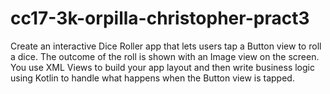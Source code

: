 # cc17-3k-orpilla-christopher-pract3
Create an interactive Dice Roller app that lets users tap a Button view to roll a dice. The outcome of the roll is shown with an Image view on the screen.  You use XML Views to build your app layout and then write business logic using Kotlin to handle what happens when the Button view is tapped.

